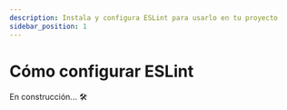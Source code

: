 ```yaml
---
description: Instala y configura ESLint para usarlo en tu proyecto
sidebar_position: 1
---
```


# Cómo configurar ESLint

En construcción... 🛠
